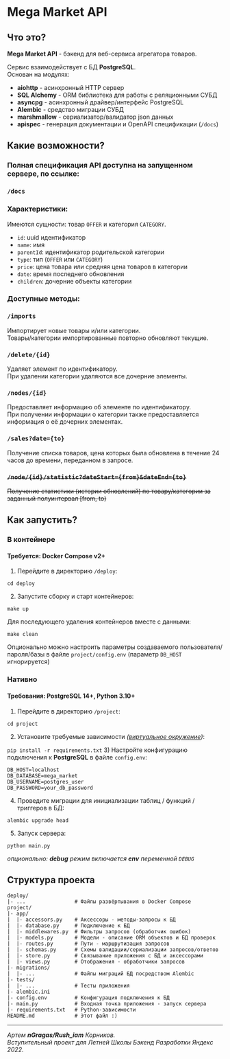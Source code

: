 # Mega Market API

## Что это?
**Mega Market API** - бэкенд для веб-сервиса агрегатора товаров.

Сервис взаимодействует с БД **PostgreSQL**.\
Основан на модулях:
- **aiohttp** - асинхронный HTTP сервер
- **SQL Alchemy** - ORM библиотека для работы с реляционными СУБД
- **asyncpg** - асинхронный драйвер/интерфейс PostgreSQL
- **Alembic** - средство миграции СУБД
- **marshmallow** - сериализатор/валидатор json данных
- **apispec** - генерация документации и OpenAPI спецификации (`/docs`)

## Какие возможности?

### Полная спецификация API доступна на запущенном сервере, по ссылке:
### `/docs`

### Характеристики:
Имеются сущности: товар `OFFER` и категория `CATEGORY`.
- `id`: uuid идентификатор
- `name`: имя
- `parentId`: идентификатор родительской категории
- `type`: тип (`OFFER` или `CATEGORY`)
- `price`: цена товара или средняя цена товаров в категории
- `date`: время последнего обновления
- `children`: дочерние объекты категории

### Доступные методы:
### `/imports`
Импортирует новые товары и/или категории.\
Товары/категории импортированные повторно обновляют текущие.
### `/delete/{id}`
Удаляет элемент по идентификатору.\
При удалении категории удаляются все дочерние элементы.
### `/nodes/{id}`
Предоставляет информацию об элементе по идентификатору.\
При получении информации о категории также предоставляется информация о её дочерних элементах.
### `/sales?date={to}`
Получение списка товаров, цена которых была обновлена в течение 24 часов до времени, переданном в запросе.
### ~~`/node/{id}/statistic?dateStart={from}&dateEnd={to}`~~
~~Получение статистики (истории обновлений) по товару/категории за заданный полуинтервал [from, to)~~

## Как запустить?
### В контейнере
#### Требуется: Docker Compose v2+
1) Перейдите в директорию `/deploy`:

`cd deploy`

2) Запустите сборку и старт контейнеров:

`make up`

Для последующего удаления контейнеров вместе с данными:

`make clean`

Опционально можно настроить параметры создаваемого пользователя/пароля/базы в файле `project/config.env` (параметр `DB_HOST` игнорируется)

### Нативно
#### Требования: PostgreSQL 14+, Python 3.10+
1) Перейдите в директорию `/project`:

`cd project`

2) Установите требуемые зависимости _([виртуальное окружение](https://docs.python.org/3.10/tutorial/venv.html))_:

`pip install -r requirements.txt`
3) Настройте конфигурацию подключения к **PostgreSQL** в файле `config.env`:
```
DB_HOST=localhost
DB_DATABASE=mega_market
DB_USERNAME=postgres_user
DB_PASSWORD=your_db_password
```
4) Проведите миграции для инициализации таблиц / функций / триггеров в БД:

`alembic upgrade head`

5) Запуск сервера:

`python main.py`

_опционально: **debug** режим включается **env** переменной `DEBUG`_

## Структура проекта

```
deploy/
|- ...                # Файлы развёртывания в Docker Compose
project/
|- app/
|  |- accessors.py    # Аксессоры - методы-запросы к БД
|  |- database.py     # Подключение к БД
|  |- middlewares.py  # Фильтры запросов (обработчик ошибок)
|  |- models.py       # Модели - описание ORM объектов и БД проверок
|  |- routes.py       # Пути - маршрутизация запросов
|  |- schemas.py      # Схемы валидации/сериализации запросов/ответов
|  |- store.py        # Связывание приложения с БД и аксессорами
|  |- views.py        # Отображения - обработчики запросов
|- migrations/ 
|  |- ...             # Файлы миграций БД посредством Alembic
|- tests/
|  |- ...             # Тесты приложения
|- alembic.ini
|- config.env         # Конфигурация подключения к БД
|- main.py            # Входная точка приложения - запуск сервера
|- requirements.txt   # Python-зависимости
README.md             # Этот файл :)
```

---
_Артем **nGragas/Rush_iam** Корников.\
Вступительный проект для Летней Школы Бэкенд Разработки Яндекс 2022._